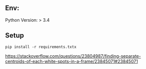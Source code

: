 ## Env:

Python Version: > 3.4

## Setup

```
pip install -r requirements.txtx
```

https://stackoverflow.com/questions/23804987/finding-separate-centroids-of-each-white-spots-in-a-frame/23845071#23845071